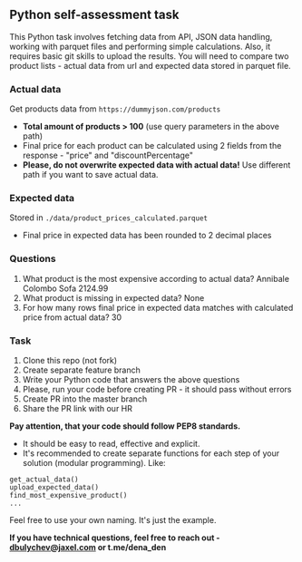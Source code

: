 ## Python self-assessment task 

This Python task involves fetching data from API, JSON data handling, working with parquet files
and performing simple calculations. Also, it requires basic git skills to upload the results. 
You will need to compare two product lists - actual data from url and expected data stored in parquet file.

### Actual data
Get products data from `https://dummyjson.com/products`
- **Total amount of products > 100** (use query parameters in the above path)
- Final price for each product can be calculated using 2 fields from the response - "price" and "discountPercentage"
- **Please, do not overwrite expected data with actual data!** Use different path if you want to save actual data.

### Expected data 
Stored in `./data/product_prices_calculated.parquet`
- Final price in expected data has been rounded to 2 decimal places

### Questions
1. What product is the most expensive according to actual data?
Annibale Colombo Sofa  2124.99
2. What product is missing in expected data?
None
3. For how many rows final price in expected data matches with calculated price from actual data?
30

### Task
1. Clone this repo (not fork)
2. Create separate feature branch
3. Write your Python code that answers the above questions
4. Please, run your code before creating PR - it should pass without errors
5. Create PR into the master branch
6. Share the PR link with our HR

**Pay attention, that your code should follow PEP8 standards.** 
- It should be easy to read, effective and explicit.
- It's recommended to create separate functions for each step of your solution (modular programming). 
Like:
```
get_actual_data()
upload_expected_data()
find_most_expensive_product()
...
```
Feel free to use your own naming. It's just the example.

__If you have technical questions, feel free to reach out - dbulychev@jaxel.com or t.me/dena_den__
